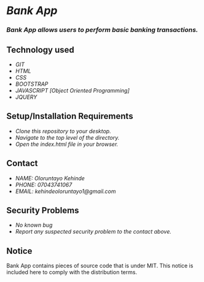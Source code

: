 # _Bank App_
### _Bank App allows users to perform basic banking transactions._

## Technology used
* _GIT_
* _HTML_
* _CSS_
* _BOOTSTRAP_
* _JAVASCRIPT [Object Oriented Programming]_
* _JQUERY_

## Setup/Installation Requirements
* _Clone this repository to your desktop._
* _Navigate to the top level of the directory._
* _Open the index.html file in your browser._

## Contact
* _NAME: Oloruntayo Kehinde_
* _PHONE: 07043741067_
* _EMAIL: kehindeoloruntayo1@gmail.com_

## Security Problems
* _No known bug_
* _Report any suspected security problem to the contact above._

## Notice
Bank App contains pieces of source code that is under MIT. This notice is included here to comply with the distribution terms.